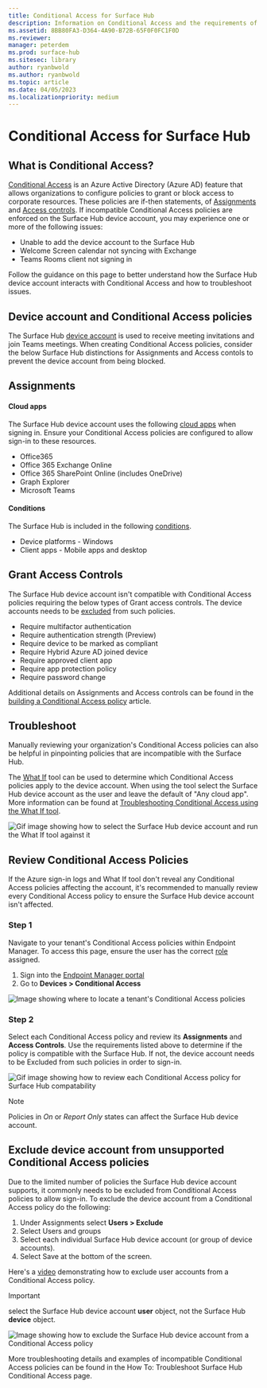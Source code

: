 ```yaml
---
title: Conditional Access for Surface Hub
description: Information on Conditional Access and the requirements of the Surface Hub device account. 
ms.assetid: 8BB80FA3-D364-4A90-B72B-65F0F0FC1F0D
ms.reviewer: 
manager: peterdem
ms.prod: surface-hub
ms.sitesec: library
author: ryanbwold
ms.author: ryanbwold
ms.topic: article
ms.date: 04/05/2023
ms.localizationpriority: medium
---
```


# Conditional Access for Surface Hub

## What is Conditional Access? ##
[Conditional Access](https://learn.microsoft.com/azure/active-directory/conditional-access/overview) is an Azure Active Directory (Azure AD) feature that allows organizations to configure policies to grant or block access to corporate resources. These policies are if-then statements, of [Assignments](https://learn.microsoft.com/azure/active-directory/conditional-access/concept-conditional-access-policies#assignments) and [Access controls](https://learn.microsoft.com/azure/active-directory/conditional-access/concept-conditional-access-policies#access-controls). If incompatible Conditional Access policies are enforced on the Surface Hub device account, you may experience one or more of the following issues:

- Unable to add the device account to the Surface Hub
- Welcome Screen calendar not syncing with Exchange
- Teams Rooms client not signing in

Follow the guidance on this page to better understand how the Surface Hub device account interacts with Conditional Access and how to troubleshoot issues.

## Device account and Conditional Access policies ##
The Surface Hub [device account](https://learn.microsoft.com/surface-hub/create-and-test-a-device-account-surface-hub) is used to receive meeting invitations and join Teams meetings.  When creating Conditional Access policies, consider the below Surface Hub distinctions for Assignments and Access contols to prevent the device account from being blocked.

## Assignments

#### Cloud apps ###
The Surface Hub device account uses the following [cloud apps](https://learn.microsoft.com/azure/active-directory/conditional-access/concept-conditional-access-cloud-apps) when signing in. Ensure your Conditional Access policies are configured to allow sign-in to these resources.

- Office365
- Office 365 Exchange Online
- Office 365 SharePoint Online (includes OneDrive)
- Graph Explorer
- Microsoft Teams

#### Conditions ####
The Surface Hub is included in the following [conditions](https://learn.microsoft.com/azure/active-directory/conditional-access/concept-conditional-access-conditions).

 - Device platforms - Windows
 - Client apps - Mobile apps and desktop
 
## Grant Access Controls
The Surface Hub device account isn't compatible with Conditional Access policies requiring the below types of Grant access controls. The device accounts needs to be [excluded](#exclude-device-account-from-unsupported-conditional-access-policies) from such policies.

- Require multifactor authentication
- Require authentication strength (Preview)
- Require device to be marked as compliant
- Require Hybrid Azure AD joined device
- Require approved client app
- Require app protection policy
- Require password change

 Additional details on Assignments and Access controls can be found in the [building a Conditional Access policy](https://learn.microsoft.com/azure/active-directory/conditional-access/concept-conditional-access-policies) article.
 
## Troubleshoot ##
Manually reviewing your organization's Conditional Access policies can also be helpful in pinpointing policies that are incompatible with the Surface Hub.
 
The [What If](https://learn.microsoft.com/azure/active-directory/conditional-access/what-if-tool) tool can be used to determine which Conditional Access policies apply to the device account. When using the tool select the Surface Hub device account as the user and leave the default of "Any cloud app". More information can be found at [Troubleshooting Conditional Access using the What If tool](https://learn.microsoft.com/azure/active-directory/conditional-access/troubleshoot-conditional-access-what-if).

![Gif image showing how to select the Surface Hub device account and run the What If tool against it](images/conditional-access-review-policies.gif) 
 
## Review Conditional Access Policies ##
If the Azure sign-in logs and What If tool don't reveal any Conditional Access policies affecting the account, it's recommended to manually review every Conditional Access policy to ensure the Surface Hub device account isn't affected.
 
### Step 1 ###
Navigate to your tenant's Conditional Access policies within Endpoint Manager. To access this page, ensure the user has the correct [role](https://learn.microsoft.com/azure/active-directory/reports-monitoring/how-to-view-applied-conditional-access-policies#required-administrator-roles) assigned.

1. Sign into the [Endpoint Manager portal](https://endpoint.microsoft.com/#home)
2. Go to **Devices > Conditional Access**

![Image showing where to locate a tenant's Conditional Access policies](images/conditional-access-policies.png)

### Step 2 ###
Select each Conditional Access policy and review its **Assignments** and **Access Controls**. Use the requirements listed above to determine if the policy is compatible with the Surface Hub.
If not, the device account needs to be Excluded from such policies in order to sign-in.

![Gif image showing how to review each Conditional Access policy for Surface Hub compatability](images/conditional-access-review-policies.gif)

>[!NOTE]
>Policies in *On* or *Report Only* states can affect the Surface Hub device account.

## Exclude device account from unsupported Conditional Access policies ##
Due to the limited number of policies the Surface Hub device account supports, it commonly needs to be excluded from Conditional Access policies to allow sign-in. To exclude the device account from a Conditional Access policy do the following:

1. Under Assignments select **Users > Exclude**
2. Select Users and groups
3. Select each individual Surface Hub device account (or group of device accounts).
4. Select Save at the bottom of the screen.
 
Here's a [video](https://www.youtube.com/watch?v=5DsW1hB3Jqs&ab_channel=MicrosoftSecurity) demonstrating how to exclude user accounts from a Conditional Access policy.

>[!IMPORTANT]
select the Surface Hub device account **user** object, not the Surface Hub **device** object.
 
![Image showing how to exclude the Surface Hub device account from a Conditional Access policy](images/conditional-access-exclude-device-account.png)

More troubleshooting details and examples of incompatible Conditional Access policies can be found in the How To: Troubleshoot Surface Hub Conditional Access page.

